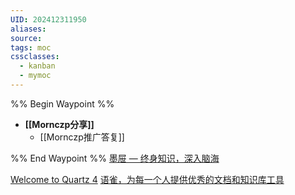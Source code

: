 ```yaml
---
UID: 202412311950
aliases: 
source: 
tags: moc
cssclasses:
  - kanban 
  - mymoc
---
```


%% Begin Waypoint %%
- **[[Mornczp分享]]**
	- [[Mornczp推广答复]]

%% End Waypoint %%
[墨屉 — 终身知识，深入脑海](https://oflg.github.io/Tidme/manual/zh-Hans)

[Welcome to Quartz 4](https://quartz.jzhao.xyz/)
[语雀，为每一个人提供优秀的文档和知识库工具](https://www.yuque.com/)